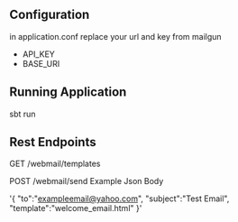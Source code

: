 
## Configuration
in application.conf replace your url and key from mailgun
* API_KEY
* BASE_URI


## Running Application
sbt run

## Rest Endpoints
GET      /webmail/templates

POST     /webmail/send
Example Json Body

'{ "to":"exampleemail@yahoo.com", "subject":"Test Email", "template":"welcome_email.html" }'